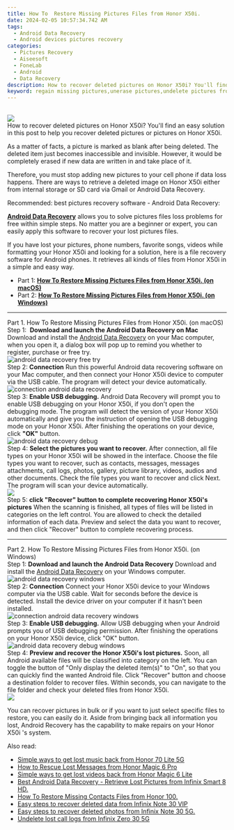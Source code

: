 ```yaml
---
title: How To  Restore Missing Pictures Files from Honor X50i.
date: 2024-02-05 10:57:34.742 AM
tags: 
  - Android Data Recovery
  - Android devices pictures recovery
categories: 
  - Pictures Recovery
  - Aiseesoft
  - FoneLab
  - Android
  - Data Recovery
description: How to recover deleted pictures on Honor X50i? You'll find an easy solution in this post to help you recover deleted pictures or pictures on Honor X50i.
keyword: regain missing pictures,unerase pictures,undelete pictures from Honor X50i,recover lost pictures from Honor X50i,restore deleted pictures on Honor X50i,retrieve wiped pictures Honor X50i,how to restore your files from Honor X50i,how to get the pictures back on Honor X50i,deletes pictures of Honor X50i,recover pictures from Honor X50i,how do i recover pictures on Honor X50i,restore pictures when deleted in Honor X50i
---
```

<br>
<img src="https://img0mobiles.techidaily.com/images/best-assets/devices/honor/honor-x50i/3.jpg" class="atpl-imgstyle"  /><br>
<div class="atpl-content atpl-for-fonelab-android recover-pictures">
<div class="atpl-post-description-part-1">
How to recover deleted pictures on Honor X50i? You'll find an easy solution in this post to help you recover deleted pictures or pictures on Honor X50i.
</div>
<div class="atpl-post-description-part-2">
<div class="tpl-content-sub-paragraph-normal">
  <p>
    As a matter of facts, a picture is marked as blank after being deleted. The deleted item just becomes inaccessible and invisible. However, it would be completely erased if new data are written in and take place of it.
  </p>
</div>
<div class="tpl-content-sub-paragraph-normal">
  <p>
    Therefore, you must stop adding new pictures to your cell phone if data loss happens. There are ways to retrieve a deleted image on Honor X50i either from internal storage or SD card via Gmail or Android Data Recovery.
  </p>
</div>
</div>
<div class="atpl-post-description-part-3">
<div class="tpl-content-sub-paragraph-title">
  Recommended: best pictures recovery software - Android Data Recovery:
</div>
<div class="tpl-content-sub-paragraph-content">
  <p>
    <a href="https://tools.techidaily.com/aiseesoft-android-data-recovery/" target="_blank" rel="noopener"><strong>Android Data Recovery</strong></a> allows you to solve pictures files loss problems for free within simple steps. No matter you are a beginner or expert, you can easily apply this software to recover your lost pictures files.
  </p>
</div>
<div class="tpl-content-sub-paragraph-content">
    <p>
      If you have lost your pictures, phone numbers, favorite songs, videos while formatting your Honor X50i and looking for a solution, here is a file recovery software for Android phones. It retrieves all kinds of files from Honor X50i in a simple and easy way.
    </p>
</div>
</div>
<ul>
  <li>Part 1: <strong><a href="#p1"> How To  Restore Missing Pictures Files from Honor X50i.  (on macOS)</a></strong></li>
  <li>Part 2: <strong><a href="#p2"> How To  Restore Missing Pictures Files from Honor X50i.  (on Windows)</a></strong></li>
</ul>
<!-- Part 1 -->
<a id="p1" name="p1" ></a><hr>
<div>
  <span class="atpl-step-part-style">Part 1. How To  Restore Missing Pictures Files from Honor X50i. (on macOS)</span>
</div>  
<span class="atpl-stepstyle-a"><span>Step 1: </span></span> <strong>Download and launch the Android Data Recovery on Mac</strong>
Download and install the <a href="https://tools.techidaily.com/aiseesoft-android-data-recovery/" target="_blank" rel="noopener">Android Data Recovery</a> on your Mac computer, when you open it, a dialog box will pop up to remind you whether to register, purchase or free try.
<br>
<img src="https://tools.techidaily.com/images/apps/aiseesoft/android-data-recovery/mac-free-try.png" class="atpl-imgstyle" alt="android data recovery free try" /><br>
<span class="atpl-stepstyle-a"><span>Step 2: </span></span> <strong>Connection</strong>
Run this powerful Android data recovering software on your Mac computer, and then connect your Honor X50i device to computer via the USB cable. The program will detect your device automatically.
<br>
<img src="https://tools.techidaily.com/images/apps/aiseesoft/android-data-recovery/mac-connection-interface.jpg" class="atpl-imgstyle" alt="connection android data recovery" /><br>
<span class="atpl-stepstyle-a"><span>Step 3: </span></span> <strong>Enable USB debugging.</strong>
Android Data Recovery will prompt you to enable USB debugging on your Honor X50i, if you don't open the debugging mode. The program will detect the version of your Honor X50i automatically and give you the instruction of opening the USB debugging mode on your Honor X50i. After finishing the operations on your device, click <strong>"OK"</strong> button.
<br>
<img src="https://tools.techidaily.com/images/apps/aiseesoft/android-data-recovery/mac-android-usb-debug.jpg"  class="atpl-imgstyle" alt="android data recovery debug" /><br>
<span class="atpl-stepstyle-a"><span>Step 4: </span></span> <strong>Select the pictures you want to recover.</strong>
After connection, all file types on your Honor X50i will be showed in the interface. Choose the file types you want to recover, such as contacts, messages, messages attachments, call logs, photos, gallery, picture library, videos, audios and other documents. Check the file types you want to recover and click Next. The program will scan your device automatically.
<br>
<img src="https://tools.techidaily.com/images/apps/aiseesoft/android-data-recovery/mac-choose-type-photos.jpg" class="atpl-imgstyle"  /><br>
<span class="atpl-stepstyle-a"><span>Step 5: </span></span> <strong>click "Recover" button to  complete recovering Honor X50i's pictures</strong>
When the scanning is finished, all types of files will be listed in categories on the left control. You are allowed to check the detailed information of each data. Preview and select the data you want to recover, and then click "Recover" button to complete recovering process.
<a id="p2" name="p2"></a><hr>
<!-- Part 2 -->
<div>
  <span class="atpl-step-part-style">Part 2. How To  Restore Missing Pictures Files from Honor X50i. (on Windows)</span>
</div>
<span class="atpl-stepstyle-a"><span>Step 1: </span></span> <strong>Download and launch the Android Data Recovery</strong>
Download and install the <a href="https://tools.techidaily.com/aiseesoft-android-data-recovery/" target="_blank" rel="noopener">Android Data Recovery</a> on your Windows computer.
<br>
<img src="https://tools.techidaily.com/images/apps/aiseesoft/android-data-recovery/win-start-interface.png"  class="atpl-imgstyle" alt="android data recovery windows" /><br>
<span class="atpl-stepstyle-a"><span>Step 2: </span></span> <strong>Connection</strong>
Connect your Honor X50i device to your Windows computer via the USB cable. Wait for seconds before the device is detected. Install the device driver on your computer if it hasn't been installed.
<br>
<img src="https://tools.techidaily.com/images/apps/aiseesoft/android-data-recovery/win-connection-interface.png" class="atpl-imgstyle" alt="connection android data recovery windows" /><br>
<span class="atpl-stepstyle-a"><span>Step 3: </span></span> <strong>Enable USB debugging.</strong>
Allow USB debugging when your Android prompts you of USB debugging permission. After finishing the operations on your Honor X50i device, click "OK" button.
<br>
<img src="https://tools.techidaily.com/images/apps/aiseesoft/android-data-recovery/win-android-usb-debug.png" class="atpl-imgstyle" alt="android data recovery debug windows" /><br>
<span class="atpl-stepstyle-a"><span>Step 4: </span></span> <strong>Preview and recover the Honor X50i's lost pictures.</strong>
Soon, all Android available files will be classified into category on the left. You can toggle the button of "Only display the deleted item(s)" to "On", so that you can quickly find the wanted Android file. Click "Recover" button and choose a destination folder to recover files. Within seconds, you can navigate to the file folder and check your deleted files from Honor X50i.
<br>
<img src="https://tools.techidaily.com/images/apps/aiseesoft/android-data-recovery/win-recover-photos.png" class="atpl-imgstyle"  /><br>
<div class="atpl-post-description-part-4">
<div class="tpl-content-sub-paragraph-normal">
    <p>
        You can recover pictures in bulk or if you want to just select specific files to restore, you can easily do it. Aside from bringing back all information you lost, Android Recovery has the capability to make repairs on your Honor X50i 's system.
    </p>
</div>
</div>
<span class="atpl-alsoreadstyle">Also read:</span>
<div><ul>
<li><a href="/simple-ways-to-get-lost-music-back-from-honor-70-lite-5g-by-fonelab-android-recover-music/" target="_blank" rel="noopener"><u>Simple ways to get lost music back from Honor 70 Lite 5G</u></a></li>
<li><a href="/how-to-rescue-lost-messages-from-honor-magic-6-pro-by-fonelab-android-recover-messages/" target="_blank" rel="noopener"><u>How to Rescue Lost Messages from Honor Magic 6 Pro</u></a></li>
<li><a href="/simple-ways-to-get-lost-videos-back-from-honor-magic-6-lite-by-fonelab-android-recover-video/" target="_blank" rel="noopener"><u>Simple ways to get lost videos back from Honor Magic 6 Lite</u></a></li>
<li><a href="/best-android-data-recovery-retrieve-lost-pictures-from-infinix-smart-8-hd-by-fonelab-android-recover-pictures/" target="_blank" rel="noopener"><u>Best Android Data Recovery - Retrieve Lost Pictures from Infinix Smart 8 HD.</u></a></li>
<li><a href="/how-to-restore-missing-contacts-files-from-honor-100-by-fonelab-android-recover-contacts/" target="_blank" rel="noopener"><u>How To  Restore Missing Contacts Files from Honor 100.</u></a></li>
<li><a href="/easy-steps-to-recover-deleted-data-from-infinix-note-30-vip-by-fonelab-android-recover-data/" target="_blank" rel="noopener"><u>Easy steps to recover deleted data from Infinix Note 30 VIP</u></a></li>
<li><a href="/easy-steps-to-recover-deleted-photos-from-infinix-note-30-5g-by-fonelab-android-recover-photos/" target="_blank" rel="noopener"><u>Easy steps to recover deleted photos from Infinix Note 30 5G.</u></a></li>
<li><a href="/undelete-lost-call-logs-from-infinix-zero-30-5g-by-fonelab-android-recover-call-logs/" target="_blank" rel="noopener"><u>Undelete lost call logs from Infinix Zero 30 5G</u></a></li>
</ul></div>
</div>
